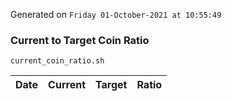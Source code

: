 Generated on `Friday 01-October-2021 at 10:55:49`

### Current to Target Coin Ratio
`current_coin_ratio.sh`

Date|Current|Target|Ratio
---|---|---|---
